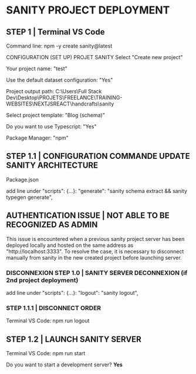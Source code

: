 # SANITY PROJECT DEPLOYMENT

## STEP 1 | Terminal VS Code 
Command line: npm -y create sanity@latest

CONFIGURATION (SET UP) PROJET SANITY
Select "Create new project"

Your project name: "test"

Use the default dataset configuration: "Yes"

Project output path: C:\Users\Full Stack Dev\Desktop\PROJETS\FREELANCE\TRAINING-WEBSITES\NEXTJSREACT\handcrafts\sanity

Select project template: "Blog (schema)"

Do you want to use Typescript: "Yes"

Package Manager: "npm"

## STEP 1.1 | CONFIGURATION COMMANDE UPDATE SANITY ARCHITECTURE

Package.json

add line under "scripts": {...}: 
"generate": "sanity schema extract && sanity typegen generate",

## AUTHENTICATION ISSUE | NOT ABLE TO BE RECOGNIZED AS ADMIN
This issue is encountered when a previous sanity project server has been deployed locally and hosted on the same address as "http://localhost:3333". To resolve the case, it is necessary to disconnect manually from sanity in the new created project before launching server. 

### DISCONNEXION STEP 1.0 | SANITY SERVER DECONNEXION (if 2nd project deployment)
add line under "scripts": {...}:
"logout": "sanity logout",

### STEP 1.1.1 | DISCONNECT ORDER
Terminal VS Code: npm run logout

## STEP 1.2 | LAUNCH SANITY SERVER
Terminal VS Code: npm run start

Do you want to start a development server? **Yes**

